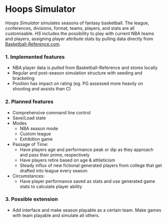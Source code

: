 # Hoops Simulator
*Hoops Simulator* simulates seasons of fantasy basketball. The league, conferences, divisions, format, teams, players, and stats are
all customisable. *HS* includes the possibility to play with current NBA teams and players, assigning player attribute stats by pulling
data directly from [Basketball-Reference.com](https://www.basketball-reference.com).

### 1. Implemented features

 - NBA player data is pulled from Basketball-Reference and stores locally
 - Regular and post-season simulation structure with seeding and bracketing
 - Position has impact on rating (eg. PG assessed more heavily on shooting and assists than C)

### 2. Planned features

 - Comprehensive command line control
 - Save/Load state
 - Modes
   + NBA season mode
   + Custom league
   + Exhibition game
 - Passage of Time:
   + Have players age and performance peak or dip as they approach and pass their prime, respectively
   + Have players retire based on age & athleticism
   + Steady influx of new fictional generated players from college that get drafted into league every season
 - Circumstances:
   + Have player performance saved as stats and use generated game stats to calculate player ability

### 3. Possible extension

 - Add interface and make season playable as a certain team. Make games with team playable and simulate all others.
